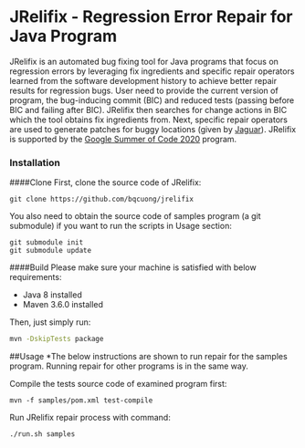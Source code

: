 # JRelifix - Regression Error Repair for Java Program
JRelifix is an automated bug fixing tool for Java programs that focus on regression errors by leveraging fix ingredients and specific repair operators learned from the software development history to achieve better repair results for regression bugs.
User need to provide the current version of program, the bug-inducing commit (BIC) and reduced tests (passing before BIC and failing after BIC).
JRelifix then searches for change actions in BIC which the tool obtains fix ingredients from.
Next, specific repair operators are used to generate patches for buggy locations (given by [Jaguar](https://github.com/saeg/jaguar)).
JRelifix is supported by the [Google Summer of Code 2020](https://summerofcode.withgoogle.com/projects/#5961790384504832) program.

### Installation
####Clone
First, clone the source code of JRelifix:
```
git clone https://github.com/bqcuong/jrelifix
```
You also need to obtain the source code of samples program (a git submodule) if you want to run the scripts in Usage section:
```
git submodule init
git submodule update
```
####Build
Please make sure your machine is satisfied with below requirements:
- Java 8 installed
- Maven 3.6.0 installed

Then, just simply run:
```bash
mvn -DskipTests package
```
##Usage
*The below instructions are shown to run repair for the samples program. Running repair for other programs is in the same way.

Compile the tests source code of examined program first:
```
mvn -f samples/pom.xml test-compile 
```
Run JRelifix repair process with command:
```
./run.sh samples
```